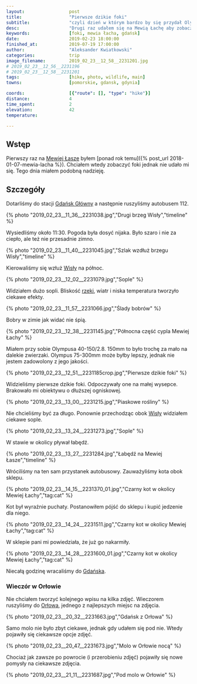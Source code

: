 ```yaml
---
layout:                 post
title:                  "Pierwsze dzikie foki"
subtitle:               "czyli dzień w którym bardzo by się przydał Olympus 300mm z telekonwerterem"
desc:                   "Drugi raz udałem się na Mewią Łachę aby zobaczyć dzikie foki. Tego dnia pogoda była niezbyt ciekawa i chyba właśnie dlatego pojawiły się foki."
keywords:               [foki, mewia łacha, gdańsk]
date:                   2019-02-23 18:00:00
finished_at:            2019-07-19 17:00:00
author:                 "Aleksander Kwiatkowski"
categories:             trip
image_filename:         2019_02_23__12_58__2231201.jpg
# 2019_02_23__12_56__2231196
# 2019_02_23__12_58__2231201
tags:                   [hike, photo, wildlife, main]
towns:                  [pomorskie, gdansk, gdynia]

coords:                 [{"route": [], "type": "hike"}]
distance:               4
time_spent:             2
elevation:              42
temperature:            

---
```


[wiki-mewia-lacha]: https://pl.wikipedia.org/wiki/Rezerwat_przyrody_Mewia_%C5%81acha
[wiki-gdansk-glowny]: https://pl.wikipedia.org/wiki/Gda%C5%84sk_G%C5%82%C3%B3wny
[wiki-wisla]: https://pl.wikipedia.org/wiki/Wis%C5%82a
[wiki-gdansk]: https://pl.wikipedia.org/wiki/Gda%C5%84sk
[wiki-orlowo-gdynia]: https://pl.wikipedia.org/wiki/Or%C5%82owo_(Gdynia)

## Wstęp

Pierwszy raz na [Mewiej Łasze][wiki-mewia-lacha] byłem
[ponad rok temu]({% post_url 2018-01-07-mewia-lacha %}). Chciałem wtedy
zobaczyć foki jednak nie udało mi się. Tego dnia miałem podobną nadzieję.

## Szczegóły

Dotarliśmy do stacji [Gdańsk Główny][wiki-gdansk-glowny] a następnie
ruszyliśmy autobusem 112.

{% photo "2019_02_23__11_36__2231038.jpg","Drugi brzeg Wisły","timeline" %}

Wysiedliśmy około 11:30. Pogoda była dosyć nijaka. Było szaro i
nie za ciepło, ale też nie przesadnie zimno.

{% photo "2019_02_23__11_40__2231045.jpg","Szlak wzdłuż brzegu Wisły","timeline" %}

Kierowaliśmy się wzłuż [Wisły][wiki-wisla] na północ.

{% photo "2019_02_23__12_02__2231079.jpg","Sople" %}

Widziałem dużo sopli. Bliskość [rzeki][wiki-wisla], wiatr i niska temperatura
tworzyło ciekawe efekty.

{% photo "2019_02_23__11_57__2231066.jpg","Ślady bobrów" %}

Bobry w zimie jak widać nie śpią.

{% photo "2019_02_23__12_38__2231145.jpg","Północna część cypla Mewiej Łachy" %}

Miałem przy sobie Olympusa 40-150/2.8. 150mm to było trochę za mało na
dalekie zwierzaki. Olympus 75-300mm może byłby lepszy, jednak nie jestem
zadowolony z jego jakości.

{% photo "2019_02_23__12_51__2231185crop.jpg","Pierwsze dzikie foki" %}

Widzieliśmy pierwsze dzikie foki. Odpoczywały one na małej wysepce.
Brakowało mi obiektywu o dłuższej ogniskowej.

{% photo "2019_02_23__13_00__2231215.jpg","Piaskowe rośliny" %}

Nie chcieliśmy być za długo. Ponownie przechodząc obok [Wisły][wiki-wisla]
widziałem ciekawe sople.

{% photo "2019_02_23__13_24__2231273.jpg","Sople" %}

W stawie w okolicy pływał łabędź.

{% photo "2019_02_23__13_27__2231284.jpg","Łabędź na Mewiej Łasze","timeline" %}

Wróciliśmy na ten sam przystanek autobusowy. Zauważyliśmy kota obok sklepu.

{% photo "2019_02_23__14_15__2231370_01.jpg","Czarny kot w okolicy Mewiej Łachy","tag:cat" %}

Kot był wyraźnie puchaty. Postanowiłem pójść do sklepu i kupić jedzenie dla niego.

{% photo "2019_02_23__14_24__2231511.jpg","Czarny kot w okolicy Mewiej Łachy","tag:cat" %}

W sklepie pani mi powiedziała, że już go nakarmiły.

{% photo "2019_02_23__14_28__2231600_01.jpg","Czarny kot w okolicy Mewiej Łachy","tag:cat" %}

Niecałą godzinę wracaliśmy do [Gdańska][wiki-gdansk].

### Wieczór w Orłowie

Nie chciałem tworzyć kolejnego wpisu na kilka zdjęć. Wieczorem
ruszyliśmy do [Orłowa][wiki-orlowo-gdynia], jednego z najlepszych miejsc
na zdjęcia.

{% photo "2019_02_23__20_32__2231663.jpg","Gdańsk z Orłowa" %}

Samo molo nie było zbyt ciekawe, jednak gdy udałem się pod nie. Wtedy
pojawiły się ciekawsze opcje zdjęć.

{% photo "2019_02_23__20_47__2231673.jpg","Molo w Orłowie nocą" %}

Chociaż jak zawsze po powrocie (i przerobieniu zdjęć) pojawiły się nowe pomysły na ciekawsze
zdjęcia.

{% photo "2019_02_23__21_11__2231687.jpg","Pod molo w Orłowie" %}
